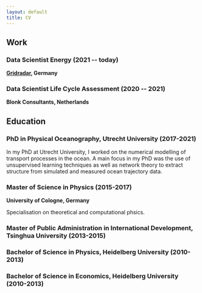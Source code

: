 ```yaml
---
layout: default
title: CV
---
```


## Work

### Data Scientist Energy (2021 -- today)
**[Gridradar](https://gridradar.net/en), Germany**

### Data Scientist Life Cycle Assessment (2020 -- 2021)
**Blonk Consultants, Netherlands**


## Education

### PhD in Physical Oceanography, Utrecht University (2017-2021)
In my PhD at Utrecht University, I worked on the numerical modelling of transport processes in the ocean. A main focus in my PhD was the use of unsupervised learning techniques as well as network theory to extract structure from simulated and measured ocean trajectory data.

### Master of Science in Physics (2015-2017)
**University of Cologne, Germany**

Specialisation on theoretical and computational phsics. 

### Master of Public Administration in International Development, Tsinghua University (2013-2015)

### Bachelor of Science in Physics, Heidelberg University (2010-2013)

### Bachelor of Science in Economics, Heidelberg University (2010-2013)
